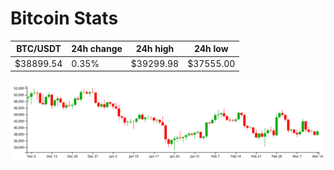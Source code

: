 # Bitcoin Stats

BTC/USDT|24h change|24h high|24h low|
|---|---|---|---|
|$38899.54|0.35%|$39299.98|$37555.00|

<img src="./chart.svg">
